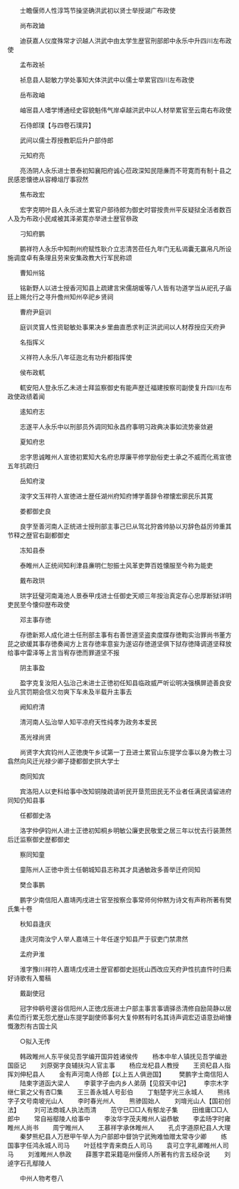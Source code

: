 <!-- { "loadSidebar": true } -->
　　士瞻偃师人性淳笃节操坚确洪武初以贤士举授湖广布政使

　　尚布政廸

　　迪获嘉人仪度殊常才识越人洪武中由太学生歴官刑部郎中永乐中升四川左布政使

　　孟布政祯

　　祯息县人聪敏力学处事知大体洪武中以儒士举累官四川左布政使

　　岳布政岫

　　岫宻县人嗜学博通经史容貌魁伟气岸卓越洪武中以人材举累官至云南右布政使

　　石侍郎璞【与四卷石璞异】

　　武间以儒士荐授教职后升户部侍郎

　　元知府亮

　　亮汤阴人永乐进士景泰初知襄阳府诚心莅政深知民隠亷而不苛寛而有制十县之民感恩懐徳从容樽俎厅事寂然

　　焦布政宏

　　宏字克明叶县人永乐进士累官户部待郎为御史时甞按贵州平反疑狱全活者数百人及为布政小民咸被其泽弟寛亦举进士歴官叅政

　　刁知府鹏

　　鹏祥符人永乐中知荆州府赋性耿介立志清苦莅任九年门无私谒囊无赢帛凡所设施调度卓有条理且劳来安集政教大行军民称颂

　　曹知州铭

　　铭新野人以进士授香河知县上疏建言宋儒胡瑗等八人皆有功道学当从祀孔子庙廷上赐允行之寻升儋州知州卒祀乡贤祠

　　曹府尹庭训

　　庭训灵寳人性资聪敏处事果决乡里曲直悉求判正洪武间以人材荐授应天府尹

　　名指挥义

　　义祥符人永乐八年征迤北有功升都指挥使

　　侯布政軏

　　軏安阳人登永乐乙未进士拜监察御史有能声歴迁福建按察司副使复升四川左布政使政绩着闻

　　逺知府志

　　志遂平人永乐中以刑部员外调同知永昌府事明习政典决事如流势豪敛避

　　夏知府忠

　　忠字思诚睢州人宣徳初累知大名府忠厚廉平修学励俗吏士承之不威而化焉宣徳五年抗疏归

　　岳知府浚

　　浚字文玉祥符人宣徳进士歴任湖州府知府博学善辞令襟懐宏廓民乐其寛

　　娄都御史良

　　良字至善河南人正统进士授刑部主事己巳从驾北狩酋帅胁以刃辞色益厉帅重其节释之歴官右副都御史

　　冻知县泰

　　泰睢州人正统间知利津县亷明仁恕振士风革吏弊百姓懐服至今称为能吏

　　戴布政珙

　　珙字廷璧河南渑池人景泰甲戌进士任御史天顺三年按治真定存心忠厚断狱详明吏民至今懐仰歴布政使

　　邓主事存徳

　　存徳新郑人成化进士任刑部主事有右善世道坚盗卖度牒存徳鞫实治罪尚书董方芘之欲缓其事存徳奏闻方上言存徳率意妄为遂诏存徳道坚俱下狱存徳降调道坚释放给事中雷泽等上言当宥存徳而罪道坚不报

　　阴主事盈

　　盈字克复汝阳人弘治己未进士正徳初任知县临政威严听讼明决强横屏迹善良安业凡赏罚期会信义勿爽下车未及半载升主事去

　　阙知府清

　　清河南人弘治举人知平凉府天性纯孝为政务本爱民

　　髙光禄尚贤

　　尚贤字大宾钧州人正徳庚午乡试第一丁丑进士累官山东提学佥事以身为教士习翕然向风迁光禄少卿子捷都御史拱大学士

　　商同知宾

　　宾洛阳人以吏科给事中改知铜陵疏请听民开垦荒田民无不业者任满民请留进府同知仍知县事

　　任都御史洛

　　洛字仲伊钧州人进士正徳初知桐乡明敏公廉吏民敬爱之居三年以忧去行装萧然后迁监察御史歴都御史

　　察同知童

　　童陈州人正徳中贡士任朝城知县志称其才具通敏政多善举迁府同知

　　樊佥事鹏

　　鹏字少南信阳人嘉靖丙戌进士官至按察佥事常师何仲黙为诗文有声称所著有樊氏集十卷

　　秋知县逢庆

　　逢庆河南汝宁人举人嘉靖三十年任遂宁知县严于驭吏门禁肃然

　　孟府尹淮

　　淮字豫川祥符人嘉靖戊戌进士歴官都御史廵抚山西改应天府尹性抗直忤时归素好诗歌有入蜀稿

　　戴副使冠

　　冠字仲鹖号邃谷信阳州人正徳戊辰进士户部主事言事谪驿丞清修自励简静以居素位而行累无怨尤歴山东提学副使师事何大复仲黙有时名其诗声调宏迈语意劲峭慷慨激烈有古国士风

　　○拟入无传

　　韩政睢州人东平侯见吾学编开国异姓诸侯传
　　杨本中牟人镇抚见吾学编逊国臣记
　　刘原弼字良辅扶沟人官主事
　　杨应龙杞县人教授
　　王资杞县人指挥刘伸杞县人
　　金有声河南人侍郎【以上五人俱逊国】
　　樊鹏字士南信阳人
　　陆柬字道函大梁人
　　李蓘字子由内乡人弟荫【见叙天中记】
　　李宗木字继仁蓘之父有杏□集
　　王三善永城人号彭伯
　　丁魁楚字光三永城人
　　熊纬字子文号南坡光山人
　　李时春光州人
　　熊骖固始人
　　刘堉光山人【国初创法】
　　刘可法商城人执法而清
　　范守已□□人有郁龙子集
　　田维庸□□人郎中
　　常自裕鄢陵人给事中
　　李汝华字茂夫睢州人谥恭敏
　　李孟旸字时雍睢州人尚书
　　周宁睢州人
　　王慕祥字承休睢州人
　　孔贞字道原杞县人大理
　　秦梦熊杞县人万厯甲午举人为户部郎中督饷宁武殉难恤赠太常寺少卿
　　练国事字任鸿永城人司马
　　叶廷桂字青来商丘人司马
　　袁可立字礼卿睢州人司马
　　刘淮睢州人叅政
　　薛蕙字君采籍亳州偃师人所著有约言五经杂说
　　刘逴字石孔鄢陵人

　　中州人物考卷八
